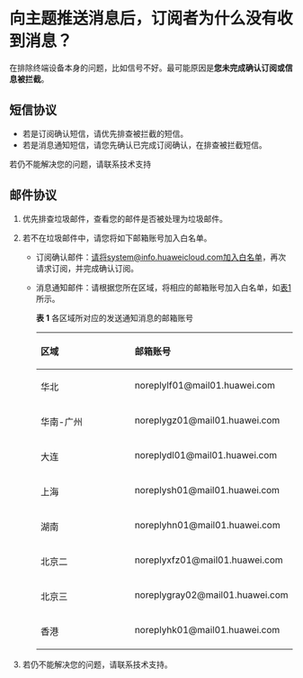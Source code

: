 # 向主题推送消息后，订阅者为什么没有收到消息？<a name="ZH-CN_TOPIC_0043394904"></a>

在排除终端设备本身的问题，比如信号不好。最可能原因是**您未完成确认订阅或信息被拦截**。

## 短信协议<a name="section187038242368"></a>

-   若是订阅确认短信，请优先排查被拦截的短信。
-   若是消息通知短信，请您先确认已完成订阅确认，在排查被拦截短信。

若仍不能解决您的问题，请联系技术支持

## 邮件协议<a name="section1560434993817"></a>

1.  优先排查垃圾邮件，查看您的邮件是否被处理为垃圾邮件。
2.  若不在垃圾邮件中，请您将如下邮箱账号加入白名单。
    -   订阅确认邮件：请将system@info.huaweicloud.com加入白名单，再次请求订阅，并完成确认订阅。
    -   消息通知邮件：请根据您所在区域，将相应的邮箱账号加入白名单，如[表1](#table983411299471)所示。

        **表 1**  各区域所对应的发送通知消息的邮箱账号

        <a name="table983411299471"></a>
        <table><thead align="left"><tr id="row6834162914471"><th class="cellrowborder" valign="top" width="39.46%" id="mcps1.2.3.1.1"><p id="p13834142910479"><a name="p13834142910479"></a><a name="p13834142910479"></a>区域</p>
        </th>
        <th class="cellrowborder" valign="top" width="60.540000000000006%" id="mcps1.2.3.1.2"><p id="p1083482910478"><a name="p1083482910478"></a><a name="p1083482910478"></a>邮箱账号</p>
        </th>
        </tr>
        </thead>
        <tbody><tr id="row48341296474"><td class="cellrowborder" valign="top" width="39.46%" headers="mcps1.2.3.1.1 "><p id="p5834172924717"><a name="p5834172924717"></a><a name="p5834172924717"></a>华北</p>
        </td>
        <td class="cellrowborder" valign="top" width="60.540000000000006%" headers="mcps1.2.3.1.2 "><p id="p59021552151318"><a name="p59021552151318"></a><a name="p59021552151318"></a>noreplylf01@mail01.huawei.com</p>
        </td>
        </tr>
        <tr id="row138342296478"><td class="cellrowborder" valign="top" width="39.46%" headers="mcps1.2.3.1.1 "><p id="p983412917473"><a name="p983412917473"></a><a name="p983412917473"></a>华南-广州</p>
        </td>
        <td class="cellrowborder" valign="top" width="60.540000000000006%" headers="mcps1.2.3.1.2 "><p id="p783492914715"><a name="p783492914715"></a><a name="p783492914715"></a>noreplygz01@mail01.huawei.com</p>
        </td>
        </tr>
        <tr id="row128346292478"><td class="cellrowborder" valign="top" width="39.46%" headers="mcps1.2.3.1.1 "><p id="p1834162910470"><a name="p1834162910470"></a><a name="p1834162910470"></a>大连</p>
        </td>
        <td class="cellrowborder" valign="top" width="60.540000000000006%" headers="mcps1.2.3.1.2 "><p id="p2834229144715"><a name="p2834229144715"></a><a name="p2834229144715"></a>noreplydl01@mail01.huawei.com</p>
        </td>
        </tr>
        <tr id="row1883492954710"><td class="cellrowborder" valign="top" width="39.46%" headers="mcps1.2.3.1.1 "><p id="p19834142920475"><a name="p19834142920475"></a><a name="p19834142920475"></a>上海</p>
        </td>
        <td class="cellrowborder" valign="top" width="60.540000000000006%" headers="mcps1.2.3.1.2 "><p id="p1183415297474"><a name="p1183415297474"></a><a name="p1183415297474"></a>noreplysh01@mail01.huawei.com</p>
        </td>
        </tr>
        <tr id="row4834142918473"><td class="cellrowborder" valign="top" width="39.46%" headers="mcps1.2.3.1.1 "><p id="p08347292473"><a name="p08347292473"></a><a name="p08347292473"></a>湖南</p>
        </td>
        <td class="cellrowborder" valign="top" width="60.540000000000006%" headers="mcps1.2.3.1.2 "><p id="p138341290478"><a name="p138341290478"></a><a name="p138341290478"></a>noreplyhn01@mail01.huawei.com</p>
        </td>
        </tr>
        <tr id="row1083432934717"><td class="cellrowborder" valign="top" width="39.46%" headers="mcps1.2.3.1.1 "><p id="p1083422916474"><a name="p1083422916474"></a><a name="p1083422916474"></a>北京二</p>
        </td>
        <td class="cellrowborder" valign="top" width="60.540000000000006%" headers="mcps1.2.3.1.2 "><p id="p1183432916472"><a name="p1183432916472"></a><a name="p1183432916472"></a>noreplyxfz01@mail01.huawei.com</p>
        </td>
        </tr>
        <tr id="row583462924719"><td class="cellrowborder" valign="top" width="39.46%" headers="mcps1.2.3.1.1 "><p id="p5834162954710"><a name="p5834162954710"></a><a name="p5834162954710"></a>北京三</p>
        </td>
        <td class="cellrowborder" valign="top" width="60.540000000000006%" headers="mcps1.2.3.1.2 "><p id="p283482974714"><a name="p283482974714"></a><a name="p283482974714"></a>noreplygray02@mail01.huawei.com</p>
        </td>
        </tr>
        <tr id="row11291346154815"><td class="cellrowborder" valign="top" width="39.46%" headers="mcps1.2.3.1.1 "><p id="p1929144620484"><a name="p1929144620484"></a><a name="p1929144620484"></a>香港</p>
        </td>
        <td class="cellrowborder" valign="top" width="60.540000000000006%" headers="mcps1.2.3.1.2 "><p id="p9291194684816"><a name="p9291194684816"></a><a name="p9291194684816"></a>noreplyhk01@mail01.huawei.com</p>
        </td>
        </tr>
        </tbody>
        </table>


3.  若仍不能解决您的问题，请联系技术支持。

